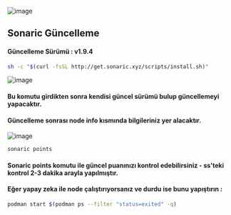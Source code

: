 ![image](https://github.com/user-attachments/assets/8f35293f-a2f9-48fe-8b0b-94204d729a35)


## Sonaric Güncelleme 

#### Güncelleme Sürümü : v1.9.4

```bash
sh -c "$(curl -fsSL http://get.sonaric.xyz/scripts/install.sh)"
```

![image](https://github.com/user-attachments/assets/dcdf5c94-6627-4b2b-9c04-27c80d5cb4fa)


#### Bu komutu girdikten sonra kendisi güncel sürümü bulup güncellemeyi yapacaktır. 
#### Güncelleme sonrası node info kısmında bilgileriniz yer alacaktır.

![image](https://github.com/user-attachments/assets/b85b2868-46e6-4c2f-ae77-e2d917c1a4e6)


```bash
sonaric points
```
#### Sonaric points komutu ile güncel puanınızı kontrol edebilirsiniz - ss'teki kontrol 2-3 dakika arayla yapılmıştır. 


#### Eğer yapay zeka ile node çalıştırıyorsanız ve durdu ise bunu yapıştırın : 

```bash
podman start $(podman ps --filter "status=exited" -q)
```

